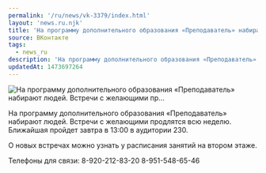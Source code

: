 ```yaml
---
permalink: '/ru/news/vk-3379/index.html'
layout: 'news.ru.njk'
title: 'На программу дополнительного образования «Преподаватель» набирают людей. Встречи с желающими пр'
source: ВКонтакте
tags:
  - news_ru
description: 'На программу дополнительного образования «Преподаватель» набирают людей. Встречи с желающими пр…'
updatedAt: 1473697264
---
```

![На программу дополнительного образования «Преподаватель» набирают людей. Встречи с желающими пр…](https://sun9-6.userapi.com/impf/c631816/v631816484/4e9c9/373ddStre5U.jpg?size=1200x704&quality=96&proxy=1&sign=ef09a8a25b23455f1a1b5d95e4a977a2&c_uniq_tag=NtyqXcpr6Aruzf2uk77DHUNf4xcIWJWAbQKXvYBy9L0&type=album)

На программу дополнительного образования «Преподаватель» набирают людей. Встречи с желающими продлятся всю неделю. Ближайшая пройдет завтра в 13:00 в аудитории 230.

О новых встречах можно узнать у расписания занятий на втором этаже.

Телефоны для связи:
8-920-212-83-20
8-951-548-65-46
